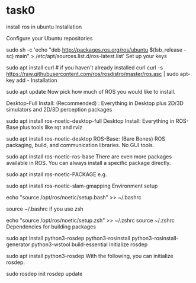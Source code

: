 # task0

install ros in ubuntu
Installation

Configure your Ubuntu repositories

sudo sh -c 'echo "deb http://packages.ros.org/ros/ubuntu $(lsb_release -sc) main" > /etc/apt/sources.list.d/ros-latest.list'
Set up your keys

sudo apt install curl # if you haven't already installed curl
curl -s https://raw.githubusercontent.com/ros/rosdistro/master/ros.asc | sudo apt-key add -
Installation

sudo apt update
Now pick how much of ROS you would like to install.

Desktop-Full Install: (Recommended) : Everything in Desktop plus 2D/3D simulators and 2D/3D perception packages

sudo apt install ros-noetic-desktop-full
Desktop Install: Everything in ROS-Base plus tools like rqt and rviz

sudo apt install ros-noetic-desktop
ROS-Base: (Bare Bones) ROS packaging, build, and communication libraries. No GUI tools.

sudo apt install ros-noetic-ros-base
There are even more packages available in ROS. You can always install a specific package directly.

sudo apt install ros-noetic-PACKAGE
e.g.

sudo apt install ros-noetic-slam-gmapping
Environment setup

echo "source /opt/ros/noetic/setup.bash" >> ~/.bashrc

source ~/.bashrc
if you use zsh

echo "source /opt/ros/noetic/setup.zsh" >> ~/.zshrc
source ~/.zshrc
Dependencies for building packages

sudo apt install python3-rosdep python3-rosinstall python3-rosinstall-generator python3-wstool build-essential
Initialize rosdep

sudo apt install python3-rosdep
With the following, you can initialize rosdep.

sudo rosdep init
rosdep update
